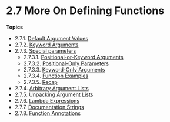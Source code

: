 # 2.7 More On Defining Functions

**Topics**
- 2.7.1. [Default Argument Values](https://github.com/trioXech/python-core/blob/master/2.MoreControlFlowTools/2.7.MoreOnDefiningFunctions/2.7.1.DefaultArgumentValues)
- 2.7.2. [Keyword Arguments](https://github.com/trioXech/python-core/blob/master/2.MoreControlFlowTools/2.7.MoreOnDefiningFunctions/2.7.2.KeywordArguments)
- 2.7.3. [Special parameters](https://github.com/trioXech/python-core/blob/master/2.MoreControlFlowTools/2.7.MoreOnDefiningFunctions/2.7.3.SpecialParameters)
  - 2.7.3.1. [Positional-or-Keyword Arguments](https://github.com/trioXech/python-core/blob/master/2.MoreControlFlowTools/2.7.MoreOnDefiningFunctions/2.7.3.SpecialParameters/2.7.3.1.PositionalOrKeywordArguments)
  - 2.7.3.2. [Positional-Only Parameters](https://github.com/trioXech/python-core/blob/master/2.MoreControlFlowTools/2.7.MoreOnDefiningFunctions/2.7.3.SpecialParameters/2.7.3.2.PositionalOnlyParameters)
  - 2.7.3.3. [Keyword-Only Arguments](https://github.com/trioXech/python-core/blob/master/2.MoreControlFlowTools/2.7.MoreOnDefiningFunctions/2.7.3.SpecialParameters/2.7.3.3.KeywordOnlyArguments)
  - 2.7.3.4. [Function Examples](https://github.com/trioXech/python-core/blob/master/2.MoreControlFlowTools/2.7.MoreOnDefiningFunctions/2.7.3.SpecialParameters/2.7.3.4.FunctionExamples)
  - 2.7.3.5. [Recap](https://github.com/trioXech/python-core/blob/master/2.MoreControlFlowTools/2.7.MoreOnDefiningFunctions/2.7.3.SpecialParameters/2.7.3.5.Recap)
- 2.7.4. [Arbitrary Argument Lists](https://github.com/trioXech/python-core/blob/master/2.MoreControlFlowTools/2.7.MoreOnDefiningFunctions/2.7.4.ArbitraryArgumentLists)
- 2.7.5. [Unpacking Argument Lists](https://github.com/trioXech/python-core/blob/master/2.MoreControlFlowTools/2.7.MoreOnDefiningFunctions/2.7.5.UnpackingArgumentLists)
- 2.7.6. [Lambda Expressions](https://github.com/trioXech/python-core/blob/master/2.MoreControlFlowTools/2.7.MoreOnDefiningFunctions/2.7.6.LambdaExpressions)
- 2.7.7. [Documentation Strings](https://github.com/trioXech/python-core/blob/master/2.MoreControlFlowTools/2.7.MoreOnDefiningFunctions/2.7.7.DocumentationStrings)
- 2.7.8. [Function Annotations](https://github.com/trioXech/python-core/blob/master/2.MoreControlFlowTools/2.7.MoreOnDefiningFunctions/2.7.8.FunctionAnnotations)
